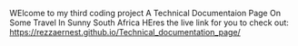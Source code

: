 WElcome to my third coding project 
A Technical Documentaion Page On Some Travel In Sunny South Africa
HEres the live link for you to check out:
https://rezzaernest.github.io/Technical_documentation_page/
